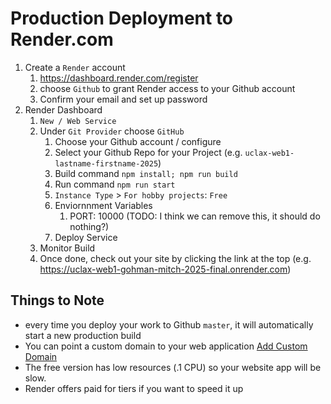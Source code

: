 # Production Deployment to Render.com

1. Create a `Render` account
    1. https://dashboard.render.com/register
    2. choose `Github` to grant Render access to your Github account
    3. Confirm your email and set up password
2. Render Dashboard
    1. `New / Web Service`
    2. Under `Git Provider` choose `GitHub`
        1. Choose your Github account / configure
        2. Select your Github Repo for your Project (e.g. `uclax-web1-lastname-firstname-2025`)
        3. Build command `npm install; npm run build`
        4. Run command `npm run start`
        5. `Instance Type` > `For hobby projects`: `Free`
        6. Enviornnment Variables
            1. PORT: 10000 (TODO: I think we can remove this, it should do nothing?)
        7. Deploy Service
    3. Monitor Build
    4. Once done, check out your site by clicking the link at the top (e.g. https://uclax-web1-gohman-mitch-2025-final.onrender.com)

## Things to Note

-   every time you deploy your work to Github `master`, it will automatically start a new production build
-   You can point a custom domain to your web application [Add Custom Domain](https://render.com/docs/custom-domains?_gl=1*ctzalt*_gcl_au*OTU5MDkzNTI0LjE3MzMzNTA1ODA.*_ga*MzcyNTk4MDg3LjE3MzMzNTA1ODA.*_ga_QK9L9QJC5N*MTczMzM1NDYyMi4yLjEuMTczMzM1NTg0Ny40Mi4wLjA.#2-configure-dns-with-your-provider)
-   The free version has low resources (.1 CPU) so your website app will be slow.
-   Render offers paid for tiers if you want to speed it up
